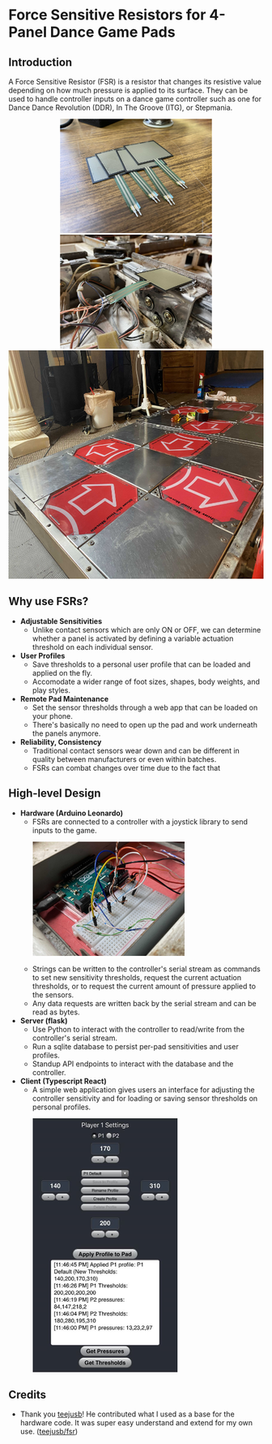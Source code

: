 # Force Sensitive Resistors for 4-Panel Dance Game Pads

## Introduction
A Force Sensitive Resistor (FSR) is a resistor that changes its resistive value depending on how much pressure is applied to its surface. They can be used to handle controller inputs on a dance game controller such as one for Dance Dance Revolution (DDR), In The Groove (ITG), or Stepmania.
<p align="center">
    <img src="img/IMG_4103.jpg" height="225px" />
    <img src="img/IMG_4178.jpg" height="225px" />
    <img src="img/IMG_4201.jpg" height="450px" />
</p>

## Why use FSRs?
- **Adjustable Sensitivities**
  - Unlike contact sensors which are only ON or OFF, we can determine whether a panel is activated by defining a variable actuation threshold on each individual sensor.
- **User Profiles**
  - Save thresholds to a personal user profile that can be loaded and applied on the fly.
  - Accomodate a wider range of foot sizes, shapes, body weights, and play styles.
- **Remote Pad Maintenance**
  - Set the sensor thresholds through a web app that can be loaded on your phone.
  - There's basically no need to open up the pad and work underneath the panels anymore.
- **Reliability, Consistency**
  - Traditional contact sensors wear down and can be different in quality between manufacturers or even within batches.
  - FSRs can combat changes over time due to the fact that 

## High-level Design
- **Hardware (Arduino Leonardo)**
  - FSRs are connected to a controller with a joystick library to send inputs to the game. <p><img src="img/IMG_4196.jpg" height="225px" /></p>
  - Strings can be written to the controller's serial stream as commands to set new sensitivity thresholds, request the current actuation thresholds, or to request the current amount of pressure applied to the sensors.
  - Any data requests are written back by the serial stream and can be read as bytes.
- **Server (flask)**
  - Use Python to interact with the controller to read/write from the controller's serial stream.
  - Run a sqlite database to persist per-pad sensitivities and user profiles.
  - Standup API endpoints to interact with the database and the controller.
- **Client (Typescript React)**
  - A simple web application gives users an interface for adjusting the controller sensitivity and for loading or saving sensor thresholds on personal profiles.<p><img src="img/client.jpg" height="500px" /></p>

## Credits
- Thank you [teejusb](https://github.com/teejusb)! He contributed what I used as a base for the hardware code. It was super easy understand and extend for my own use. ([teejusb/fsr](https://github.com/teejusb/fsr))
  